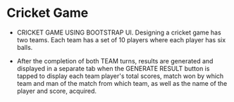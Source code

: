 # Cricket Game
- CRICKET GAME USING BOOTSTRAP UI. Designing a cricket game has two teams. Each team has a set of 10 players where each player has
six balls.

- After the completion of both TEAM turns, results are generated and displayed in a
separate tab when the GENERATE RESULT button is tapped to display each team player's total
scores, match won by which team and man of the match from which team, as well as the name
of the player and score, acquired.
